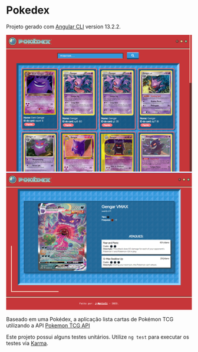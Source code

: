 # Pokedex

Projeto gerado com [Angular CLI](https://github.com/angular/angular-cli) version 13.2.2.

<img src="./src/assets/home.png">
<img src="./src/assets/detalhes.png"  width="700">

Baseado em uma Pokédex, a aplicação lista cartas de Pokémon TCG utilizando a API [Pokemon TCG API](https://docs.pokemontcg.io/)

Este projeto possui alguns testes unitários.
Utilize `ng test` para executar os testes via [Karma](https://karma-runner.github.io).

